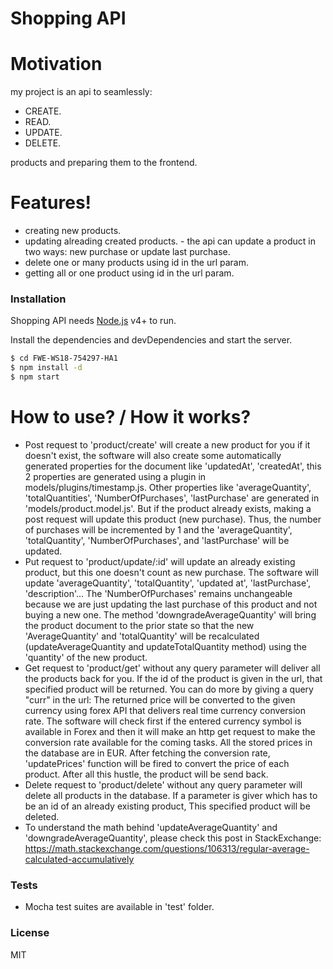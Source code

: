 # Shopping API



# Motivation
my project is an api to seamlessly:
  - CREATE.
  - READ.
  - UPDATE.
  - DELETE.

products and preparing them to the frontend.

#  Features!

  - creating new products.
  - updating alreading created products.
        - the api can update a product in two ways: new purchase or update last purchase.
  - delete one or many products using id in the url param.
  - getting all or one product using id in the url param.



### Installation

Shopping API needs [Node.js](https://nodejs.org/) v4+ to run.

Install the dependencies and devDependencies and start the server.

```sh
$ cd FWE­-WS18-­754297-­­HA1
$ npm install -d
$ npm start
```

# How to use? / How it works?

- Post request to 'product/create' will create a new product for you if it doesn't exist, the software will also create some automatically generated properties for the document like 'updatedAt', 'createdAt', this 2 properties are generated using a plugin in models/plugins/timestamp.js. Other properties like 'averageQuantity', 'totalQuantities', 'NumberOfPurchases', 'lastPurchase' are generated in 'models/product.model.js'. But if the product already exists, making a post request will update this product (new purchase). Thus, the number of purchases will be incremented by 1 and the 'averageQuantity', 'totalQuantity', 'NumberOfPurchases', and 'lastPurchase' will be updated. 
- Put request to 'product/update/:id' will update an already existing product, but this one doesn't count as new purchase. The software will update 'averageQuantity', 'totalQuantity', 'updated at', 'lastPurchase', 'description'... The 'NumberOfPurchases' remains unchangeable because we are just updating the last purchase of this product and not buying a new one. The method 'downgradeAverageQuantity' will bring the product document to the prior state so that the new 'AverageQuantity' and 'totalQuantity' will be recalculated (updateAverageQuantity and updateTotalQuantity method) using the 'quantity' of the new product.
- Get request to 'product/get' without any query parameter will deliver all the products back for you. If the id of the product is given in the url, that specified product will be returned. You can do more by giving a query "curr" in the url: The returned price will be converted to the given currency using forex API that delivers real time currency conversion rate. The software will check first if the entered currency symbol is available in Forex and then it will make an http get request to make the conversion rate available for the coming tasks. All the stored prices in the database are in EUR. After fetching the conversion rate, 'updatePrices' function will be fired to convert the price of each product. After all this hustle, the product will be send back.
- Delete request to 'product/delete' without any query parameter will delete all products in the database. If a parameter is giver which has to be an id of an already existing product, This specified product will be deleted.
- To understand the math behind 'updateAverageQuantity' and 'downgradeAverageQuantity', please check this post in StackExchange: https://math.stackexchange.com/questions/106313/regular-average-calculated-accumulatively


### Tests
- Mocha test suites are available in 'test' folder.

### License
MIT
